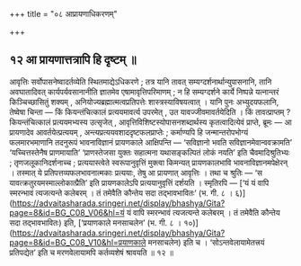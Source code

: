 +++
title = "०८ आप्रायणाधिकरणम्"

+++

## १२ आ प्रायणात्तत्रापि हि दृष्टम् ॥

आवृत्तिः सर्वोपासनेष्वादर्तव्येति स्थितमाद्येऽधिकरणे ; तत्र यानि तावत् सम्यग्दर्शनार्थान्युपासनानि, तानि अवघातादिवत् कार्यपर्यवसानानीति ज्ञातमेव एषामावृत्तिपरिमाणम् ; न हि सम्यग्दर्शने कार्ये निष्पन्ने यत्नान्तरं किञ्चिच्छासितुं शक्यम् , अनियोज्यब्रह्मात्मत्वप्रतिपत्तेः शास्त्रस्याविषयत्वात् । यानि पुनः अभ्युदयफलानि, तेष्वेषा चिन्ता — किं कियन्तंचित्कालं प्रत्ययमावर्त्य उपरमेत् , उत यावज्जीवमावर्तयेदिति । किं तावत्प्राप्तम् ? कियन्तंचित्कालं प्रत्ययमभ्यस्य उत्सृजेत् , आवृत्तिविशिष्टस्योपासनशब्दार्थस्य कृतत्वादित्येवं प्राप्ते, ब्रूमः — आ प्रायणादेव आवर्तयेत्प्रत्ययम् , अन्त्यप्रत्ययवशाददृष्टफलप्राप्तेः ; कर्माण्यपि हि जन्मान्तरोपभोग्यं फलमारभमाणानि तदनुरूपं भावनाविज्ञानं प्रायणकाले आक्षिपन्ति — ‘सविज्ञानो भवति सविज्ञानमेवान्ववक्रामति’ ‘यच्चित्तस्तेनैष प्राणमायाति’ ‘प्राणस्तेजसा युक्तः सहात्मना यथासङ्कल्पितं लोकं नयति’ इति चैवमादिश्रुतिभ्यः ; तृणजलूकानिदर्शनाच्च ; प्रत्ययास्त्वेते स्वरूपानुवृत्तिं मुक्त्वा किमन्यत् प्रायणकालभावि भावनाविज्ञानमपेक्षेरन् । तस्मात् ये प्रतिपत्तव्यफलभावनात्मकाः प्रत्ययाः, तेषु आ प्रायणात् आवृत्तिः । तथा च श्रुतिः — ‘स यावत्क्रतुरयमस्माल्लोकात्प्रैति’ इति प्रायणकालेऽपि प्रत्ययानुवृत्तिं दर्शयति । स्मृतिरपि — [‘यं यं वापि स्मरन्भावं त्यजत्यन्ते कलेबरम् । तं तमेवैति कौन्तेय सदा तद्भावभावितः’ (भ. गी. ८ । ६)](https://advaitasharada.sringeri.net/display/bhashya/Gita?page=8&id=BG_C08_V06&hl=यं यं वापि स्मरन्भावं त्यजत्यन्ते कलेबरम् । तं तमेवैति कौन्तेय सदा तद्भावभावितः) इति, [‘प्रयाणकाले मनसाचलेन’ (भ. गी. ८ । १०)](https://advaitasharada.sringeri.net/display/bhashya/Gita?page=8&id=BG_C08_V10&hl=प्रयाणकाले मनसाचलेन) इति च । ‘सोऽन्तवेलायामेतत्त्रयं प्रतिपद्येत’ इति च मरणवेलायामपि कर्तव्यशेषं श्रावयति ॥ १२ ॥
